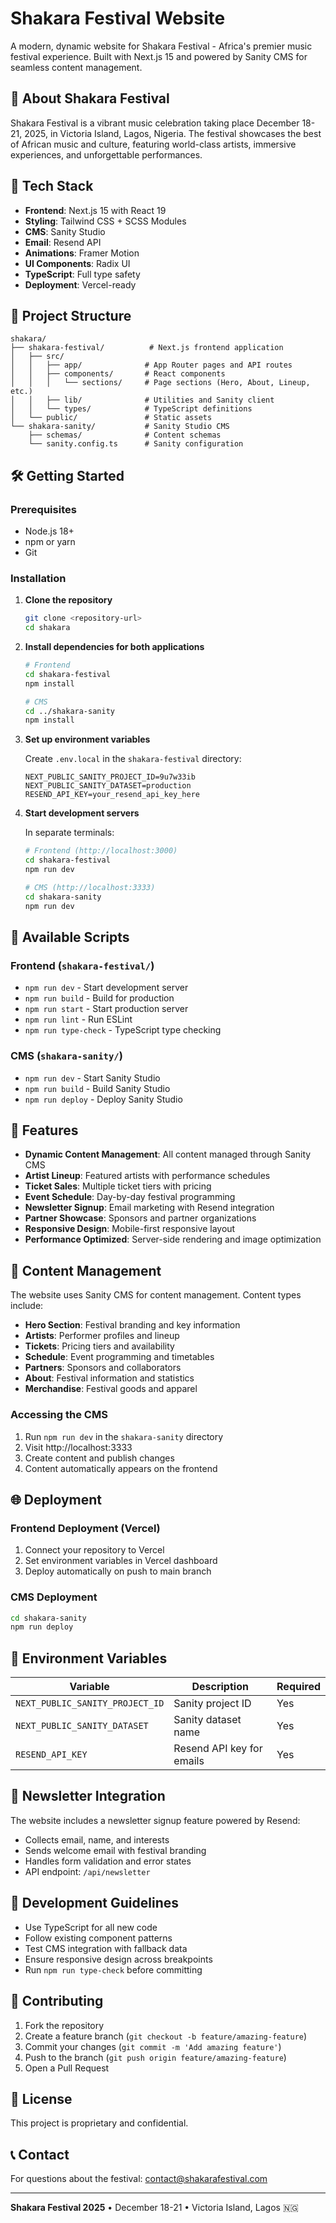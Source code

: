 # Shakara Festival Website

A modern, dynamic website for Shakara Festival - Africa's premier music festival experience. Built with Next.js 15 and powered by Sanity CMS for seamless content management.

## 🎵 About Shakara Festival

Shakara Festival is a vibrant music celebration taking place December 18-21, 2025, in Victoria Island, Lagos, Nigeria. The festival showcases the best of African music and culture, featuring world-class artists, immersive experiences, and unforgettable performances.

## 🚀 Tech Stack

- **Frontend**: Next.js 15 with React 19
- **Styling**: Tailwind CSS + SCSS Modules
- **CMS**: Sanity Studio
- **Email**: Resend API
- **Animations**: Framer Motion
- **UI Components**: Radix UI
- **TypeScript**: Full type safety
- **Deployment**: Vercel-ready

## 📁 Project Structure

```
shakara/
├── shakara-festival/          # Next.js frontend application
│   ├── src/
│   │   ├── app/              # App Router pages and API routes
│   │   ├── components/       # React components
│   │   │   └── sections/     # Page sections (Hero, About, Lineup, etc.)
│   │   ├── lib/              # Utilities and Sanity client
│   │   └── types/            # TypeScript definitions
│   └── public/               # Static assets
└── shakara-sanity/           # Sanity Studio CMS
    ├── schemas/              # Content schemas
    └── sanity.config.ts      # Sanity configuration
```

## 🛠️ Getting Started

### Prerequisites

- Node.js 18+ 
- npm or yarn
- Git

### Installation

1. **Clone the repository**
   ```bash
   git clone <repository-url>
   cd shakara
   ```

2. **Install dependencies for both applications**
   ```bash
   # Frontend
   cd shakara-festival
   npm install
   
   # CMS
   cd ../shakara-sanity  
   npm install
   ```

3. **Set up environment variables**
   
   Create `.env.local` in the `shakara-festival` directory:
   ```env
   NEXT_PUBLIC_SANITY_PROJECT_ID=9u7w33ib
   NEXT_PUBLIC_SANITY_DATASET=production
   RESEND_API_KEY=your_resend_api_key_here
   ```

4. **Start development servers**
   
   In separate terminals:
   ```bash
   # Frontend (http://localhost:3000)
   cd shakara-festival
   npm run dev
   
   # CMS (http://localhost:3333)
   cd shakara-sanity
   npm run dev
   ```

## 📝 Available Scripts

### Frontend (`shakara-festival/`)
- `npm run dev` - Start development server
- `npm run build` - Build for production
- `npm run start` - Start production server
- `npm run lint` - Run ESLint
- `npm run type-check` - TypeScript type checking

### CMS (`shakara-sanity/`)
- `npm run dev` - Start Sanity Studio
- `npm run build` - Build Sanity Studio
- `npm run deploy` - Deploy Sanity Studio

## 🎨 Features

- **Dynamic Content Management**: All content managed through Sanity CMS
- **Artist Lineup**: Featured artists with performance schedules
- **Ticket Sales**: Multiple ticket tiers with pricing
- **Event Schedule**: Day-by-day festival programming
- **Newsletter Signup**: Email marketing with Resend integration
- **Partner Showcase**: Sponsors and partner organizations
- **Responsive Design**: Mobile-first responsive layout
- **Performance Optimized**: Server-side rendering and image optimization

## 🔧 Content Management

The website uses Sanity CMS for content management. Content types include:

- **Hero Section**: Festival branding and key information
- **Artists**: Performer profiles and lineup
- **Tickets**: Pricing tiers and availability
- **Schedule**: Event programming and timetables  
- **Partners**: Sponsors and collaborators
- **About**: Festival information and statistics
- **Merchandise**: Festival goods and apparel

### Accessing the CMS

1. Run `npm run dev` in the `shakara-sanity` directory
2. Visit http://localhost:3333
3. Create content and publish changes
4. Content automatically appears on the frontend

## 🌐 Deployment

### Frontend Deployment (Vercel)

1. Connect your repository to Vercel
2. Set environment variables in Vercel dashboard
3. Deploy automatically on push to main branch

### CMS Deployment

```bash
cd shakara-sanity
npm run deploy
```

## 🔐 Environment Variables

| Variable | Description | Required |
|----------|-------------|----------|
| `NEXT_PUBLIC_SANITY_PROJECT_ID` | Sanity project ID | Yes |
| `NEXT_PUBLIC_SANITY_DATASET` | Sanity dataset name | Yes |
| `RESEND_API_KEY` | Resend API key for emails | Yes |

## 📧 Newsletter Integration

The website includes a newsletter signup feature powered by Resend:

- Collects email, name, and interests
- Sends welcome email with festival branding
- Handles form validation and error states
- API endpoint: `/api/newsletter`

## 🎯 Development Guidelines

- Use TypeScript for all new code
- Follow existing component patterns
- Test CMS integration with fallback data
- Ensure responsive design across breakpoints
- Run `npm run type-check` before committing

## 🤝 Contributing

1. Fork the repository
2. Create a feature branch (`git checkout -b feature/amazing-feature`)
3. Commit your changes (`git commit -m 'Add amazing feature'`)
4. Push to the branch (`git push origin feature/amazing-feature`)
5. Open a Pull Request

## 📄 License

This project is proprietary and confidential.

## 📞 Contact

For questions about the festival: [contact@shakarafestival.com](mailto:contact@shakarafestival.com)

---

**Shakara Festival 2025** • December 18-21 • Victoria Island, Lagos 🇳🇬